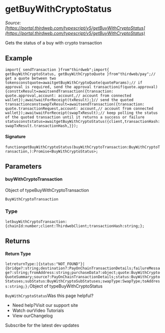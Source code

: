# getBuyWithCryptoStatus

*Source: [https://portal.thirdweb.com/typescript/v5/getBuyWithCryptoStatus](https://portal.thirdweb.com/typescript/v5/getBuyWithCryptoStatus)*

Gets the status of a buy with crypto transaction

## Example

`import{ sendTransaction }from"thirdweb";import{ getBuyWithCryptoStatus, getBuyWithCryptoQuote }from"thirdweb/pay";// get a quote between two tokensconstquote=awaitgetBuyWithCryptoQuote(quoteParams);// if approval is required, send the approval transactionif(quote.approval) {consttxResult=awaitsendTransaction({transaction: quote.approval,account: account,// account from connected wallet});awaitwaitForReceipt(txResult);}// send the quoted transactionconstswapTxResult=awaitsendTransaction({transaction: quote.transactionRequest,account: account,// account from connected wallet});awaitwaitForReceipt(swapTxResult);// keep polling the status of the quoted transaction until it returns a success or failure statusconststatus=awaitgetBuyWithCryptoStatus({client,transactionHash: swapTxResult.transactionHash,}});`
#### Signature

`functiongetBuyWithCryptoStatus(buyWithCryptoTransaction:BuyWithCryptoTransaction,):Promise<BuyWithCryptoStatus>;`
## Parameters

#### buyWithCryptoTransaction

Object of typeBuyWithCryptoTransaction

`BuyWithCryptoTransaction`
### Type

`letbuyWithCryptoTransaction:{chainId:number;client:ThirdwebClient;transactionHash:string;};`
## Returns

#### Return Type

`letreturnType:|{status:"NOT_FOUND"}|{bridge?:string;destination?:PayOnChainTransactionDetails;failureMessage?:string;fromAddress:string;purchaseData?:object;quote:BuyWithCryptoQuoteSummary;source?:PayOnChainTransactionDetails;status:BuyWithCryptoStatuses;subStatus:BuyWithCryptoSubStatuses;swapType:SwapType;toAddress:string;};`Object of typeBuyWithCryptoStatus

`BuyWithCryptoStatus`Was this page helpful?

* Need help?Visit our support site
* Watch ourVideo Tutorials
* View ourChangelog

Subscribe for the latest dev updates

